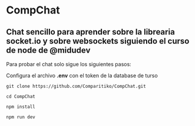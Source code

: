 # CompChat

## Chat sencillo para aprender sobre la librearia socket.io y sobre websockets siguiendo el curso de node de @midudev
Para probar el chat solo sigue los siguientes pasos:

Configura el archivo **.env** con el token de la database de turso
```
git clone https://github.com/Comparitiko/CompChat.git
```
```
cd CompChat
```
```
npm install
```
```
npm run dev
```
